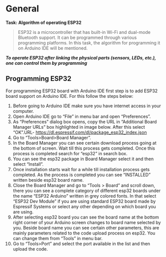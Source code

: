 # General  
**Task: Algorithm of operating ESP32**
>ESP32 is a microcontroller that has built-in Wi-Fi and dual-mode Bluetooth support. It can be programmed through various programming platforms. In this task, the algorithm for programming it on Arduino IDE will be mentioned.

***To operate ESP32 after linking the physical parts (sensors, LEDs, etc.), one can control them by programming***

## Programming ESP32 
For programming ESP32 board with Arduino IDE first step is to add ESP32 board support on Arduino IDE. For this follow the steps below:

1.	Before going to Arduino IDE make sure you have internet access in your computer.
2.	Open Arduino IDE go to “File” in menu bar and open “Preferences”.
3.	As “Preferences” dialog box opens, copy the URL in “Additional Board Manager URLs” box highlighted in image below. After this select “OK”.URL-   https://dl.espressif.com/dl/package_esp32_index.json
4.	Go to “Tools>Board>Board Manager”.
5.	In the Board Manager you can see certain download process going at the bottom of screen. Wait till this process gets completed. Once this process is completed search for “esp32” in search box.
6.	You can see the esp32 package in Board Manager select it and then select “Install”.
7.	Once installation starts wait for a while till installation process gets completed. As the process is completed you can see “INSTALLED” written beside esp32 board name.
8.	Close the Board Manager and go to “Tools > Board” and scroll down, there you can see a complete category of different esp32 boards under the name “ESP32 Arduino” written in grey colored fonts. In that select “ESP32 Dev Module” if you are using standard ESP32 board made by Espressif Systems or select   any other depending on which board you are using.
9.	After selecting esp32 board you can see the board name at the bottom right corner of your Arduino screen changes to board name selected by you. Beside board name you can see certain other parameters, this are mainly parameters related to the code upload process on esp32. You can change them from “Tools” in menu bar. 
10.	Go to “Tools>Port” and select the port available in the list and then upload the code.

